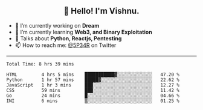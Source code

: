<h2 align="center">👋 Hello! I'm Vishnu.</h2>


- 🔭 I’m currently working on **Dream**
- 🌱 I’m currently learning **Web3, and Binary Exploitation**
- 💬 Talks about **Python, Reactjs, Pentesting**
- 📫 How to reach me: [@5P34R](https://twitter.com/Vishnu27302693) on Twitter

---
<!--START_SECTION:waka-->

```text
Total Time: 8 hrs 39 mins

HTML         4 hrs 5 mins    ███████████▓░░░░░░░░░░░░░   47.20 %
Python       1 hr 57 mins    █████▓░░░░░░░░░░░░░░░░░░░   22.62 %
JavaScript   1 hr 3 mins     ███░░░░░░░░░░░░░░░░░░░░░░   12.27 %
CSS          59 mins         ███░░░░░░░░░░░░░░░░░░░░░░   11.42 %
Go           24 mins         █░░░░░░░░░░░░░░░░░░░░░░░░   04.66 %
INI          6 mins          ▒░░░░░░░░░░░░░░░░░░░░░░░░   01.25 %
```

<!--END_SECTION:waka-->
